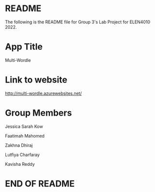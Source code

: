 ﻿# README
The following is the README file for Group 3's Lab Project for ELEN4010 2022.

# App Title
Multi-Wordle

# Link to website
http://multi-wordle.azurewebsites.net/
# Group Members
Jessica Sarah Kow

Faatimah Mahomed

Zakhna Dhiraj 

Lutfiya Charfaray 

Kavisha Reddy

# END OF README
